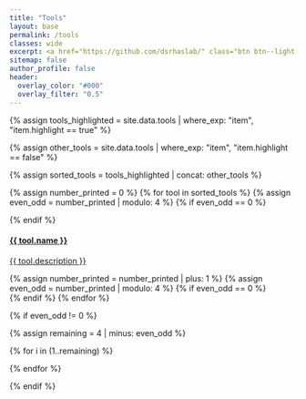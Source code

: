 ```yaml
---
title: "Tools"
layout: base
permalink: /tools
classes: wide
excerpt: <a href="https://github.com/dsrhaslab/" class="btn btn--light-outline btn--small" style="margin:0; padding:0.1em">DSR Github</a>
sitemap: false
author_profile: false
header:
  overlay_color: "#000"
  overlay_filter: "0.5"
---
```


<script
      src="https://code.jquery.com/jquery-3.4.1.min.js"
      integrity="sha256-CSXorXvZcTkaix6Yvo6HppcZGetbYMGWSFlBw8HfCJo="
      crossorigin="anonymous"
    ></script>

{% assign tools_highlighted = site.data.tools | where_exp: "item", "item.highlight == true" %}

{% assign other_tools = site.data.tools | where_exp: "item", "item.highlight == false" %}

{% assign sorted_tools = tools_highlighted | concat: other_tools %}

<div id="dsr_tools">

{% assign number_printed = 0 %}
{% for tool in sorted_tools %}
{% assign even_odd = number_printed | modulo: 4 %}
{% if even_odd == 0 %}
<div class="card-group">
{% endif %}
  <div class="card">
    <a href="{{ tool.repo }}">
      <div class="card-block">
        <h4 class="card-title">{{ tool.name }}</h4>
        <p class="card-tool-text">{{ tool.description }}</p>
      </div>
    </a>
  </div>
{% assign number_printed = number_printed | plus: 1 %}
{% assign even_odd = number_printed | modulo: 4 %}
{% if even_odd == 0 %}
</div>
{% endif %}
{% endfor %}


{% if even_odd != 0 %}

{% assign remaining = 4 | minus: even_odd %}

{% for i in (1..remaining) %}
  <div class="card noHover notransition" style="border:0">
  </div>
{% endfor %}

{% endif %}


<script>
  $('#dsr_tools').children().each(function(gi, gobj) {
    $(this).children().each(function(i, obj) {
      var href = $(this).find("a").attr("href");
      if (href == undefined) {
        return;
      }
      href = href.replace("https://github.com/", "https://api.github.com/repos/");
      var stargazers_count = 03;
      var forks_count = 03;
      jQuery.getJSON(href, function(res) {
        stargazers_count = res.stargazers_count;
        if (stargazers_count>-1) {
          $(obj).append($('<div class="card_bottom_section"><span><i class="fas fa-star"></i>&nbsp;'+stargazers_count+'</span><span><i class="fas fa-code-branch"></i>&nbsp;'+forks_count+'</span></div>'));
        };
      });
    });
  });
</script>
